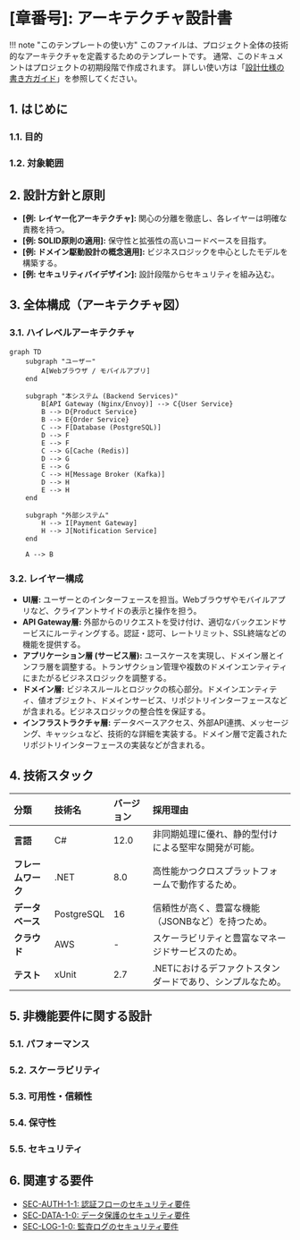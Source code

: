 # [章番号]: アーキテクチャ設計書

!!! note "このテンプレートの使い方"
このファイルは、プロジェクト全体の技術的なアーキテクチャを定義するためのテンプレートです。
通常、このドキュメントはプロジェクトの初期段階で作成されます。
詳しい使い方は「[設計仕様の書き方ガイド](ここにガイドへのパスを記述してください)」を参照してください。

## 1. はじめに

### 1.1. 目的

<!-- このドキュメントが定義するアーキテクチャの目的、解決する課題、目指す品質特性（パフォーマンス、スケーラビリティ、保守性など）を記述します。 -->

### 1.2. 対象範囲

<!-- このアーキテクチャが適用されるシステムの範囲を明確にします。 -->

## 2. 設計方針と原則

<!-- このアーキテクチャを設計する上で従う、普遍的な方針や原則をリストアップします。 -->

- **[例: レイヤー化アーキテクチャ]:** 関心の分離を徹底し、各レイヤーは明確な責務を持つ。
- **[例: SOLID原則の適用]:** 保守性と拡張性の高いコードベースを目指す。
- **[例: ドメイン駆動設計の概念適用]:** ビジネスロジックを中心としたモデルを構築する。
- **[例: セキュリティバイデザイン]:** 設計段階からセキュリティを組み込む。

## 3. 全体構成（アーキテクチャ図）

<!-- システムを構成する主要なコンポーネントやレイヤー、およびそれらの関係性を図で示します。Mermaidの利用を強く推奨します。 -->

### 3.1. ハイレベルアーキテクチャ

<!-- システム全体の鳥瞰図。外部システムとの連携なども含みます。 -->

```mermaid
graph TD
    subgraph "ユーザー"
        A[Webブラウザ / モバイルアプリ]
    end

    subgraph "本システム (Backend Services)"
        B[API Gateway (Nginx/Envoy)] --> C{User Service}
        B --> D{Product Service}
        B --> E{Order Service}
        C --> F[Database (PostgreSQL)]
        D --> F
        E --> F
        C --> G[Cache (Redis)]
        D --> G
        E --> G
        C --> H[Message Broker (Kafka)]
        D --> H
        E --> H
    end

    subgraph "外部システム"
        H --> I[Payment Gateway]
        H --> J[Notification Service]
    end

    A --> B
```

### 3.2. レイヤー構成

<!-- 各レイヤーの役割と責務を簡潔に説明します。 -->

- **UI層:** ユーザーとのインターフェースを担当。Webブラウザやモバイルアプリなど、クライアントサイドの表示と操作を担う。
- **API Gateway層:** 外部からのリクエストを受け付け、適切なバックエンドサービスにルーティングする。認証・認可、レートリミット、SSL終端などの機能を提供する。
- **アプリケーション層 (サービス層):** ユースケースを実現し、ドメイン層とインフラ層を調整する。トランザクション管理や複数のドメインエンティティにまたがるビジネスロジックを調整する。
- **ドメイン層:** ビジネスルールとロジックの核心部分。ドメインエンティティ、値オブジェクト、ドメインサービス、リポジトリインターフェースなどが含まれる。ビジネスロジックの整合性を保証する。
- **インフラストラクチャ層:** データベースアクセス、外部API連携、メッセージング、キャッシュなど、技術的な詳細を実装する。ドメイン層で定義されたリポジトリインターフェースの実装などが含まれる。

## 4. 技術スタック

<!-- このアーキテクチャを実現するために採用する主要な技術要素を、採用理由とともに記述します。 -->

| 分類               | 技術名     | バージョン | 採用理由                                                   |
| :----------------- | :--------- | :--------- | :--------------------------------------------------------- |
| **言語**           | C#         | 12.0       | 非同期処理に優れ、静的型付けによる堅牢な開発が可能。       |
| **フレームワーク** | .NET       | 8.0        | 高性能かつクロスプラットフォームで動作するため。           |
| **データベース**   | PostgreSQL | 16         | 信頼性が高く、豊富な機能（JSONBなど）を持つため。          |
| **クラウド**       | AWS        | -          | スケーラビリティと豊富なマネージドサービスのため。         |
| **テスト**         | xUnit      | 2.7        | .NETにおけるデファクトスタンダードであり、シンプルなため。 |

## 5. 非機能要件に関する設計

<!-- 主要な非機能要件をどのようにアーキテクチャレベルで実現するかを記述します。 -->

### 5.1. パフォーマンス

<!-- 例: キャッシュ戦略、非同期処理の導入、DBコネクションプーリングなど -->

### 5.2. スケーラビリティ

<!-- 例: ステートレスな設計、マイクロサービス化の方針、オートスケーリング戦略など -->

### 5.3. 可用性・信頼性

<!-- 例: 冗長化構成、フェイルオーバーの仕組み、サーキットブレーカーの導入など -->

### 5.4. 保守性

<!-- 例: モジュール分割の方針、依存関係のルール、CI/CDによる自動化など -->

### 5.5. セキュリティ

<!-- 例: 認証・認可方式の選定、データ暗号化の方針、ネットワーク分離など -->

## 6. 関連する要件

<!-- この設計の根拠となる、システム仕様書で定義された要件IDへのリンクを記載します。 -->
<!-- 以下のリンクは例です。実際のファイルパスとセクションIDに更新してください。 -->

- [SEC-AUTH-1-1: 認証フローのセキュリティ要件](../01_システム仕様/03_セキュリティ要件.md#SEC-AUTH-1-1)
- [SEC-DATA-1-0: データ保護のセキュリティ要件](../01_システム仕様/03_セキュリティ要件.md#SEC-DATA-1-0)
- [SEC-LOG-1-0: 監査ログのセキュリティ要件](../01_システム仕様/03_セキュリティ要件.md#SEC-LOG-1-0)
